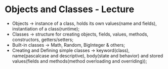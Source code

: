 # Objects and Classes - Lecture 

* Objects -> instance of a class, holds its own values(name and fields), instantiation of a class(runtime);
* Classes -> structure for creating objects, fields, values, methods, constructors, getters/setters;
* Built-in classes -> Math, Random, BigInteger & others;
* Creating and Defining simple classes -> keyword(class), name(pascalcase and descriptive), body(state and behavior) and stored values(fields and methods(method overloading and overriding)); 
